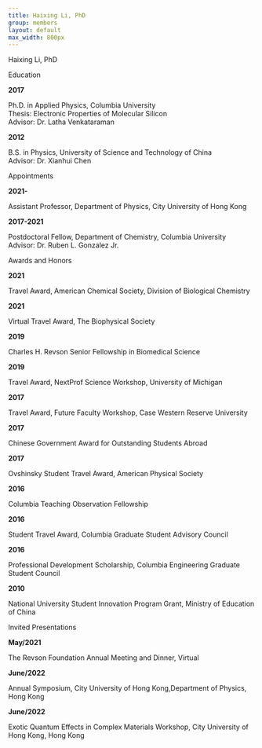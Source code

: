 ```yaml
---
title: Haixing Li, PhD
group: members
layout: default
max_width: 800px
---
```


Haixing Li, PhD

Education
<div class="row" style="max-width: {{page.max_width}};">
<div class="col-sm col-sm-2"><strong>2017</strong></div><div class="col col-sm-10"><p>Ph.D. in Applied Physics, Columbia University<br>
	Thesis: Electronic Properties of Molecular Silicon<br>
	Advisor: Dr. Latha Venkataraman</p></div>

<div class="col-sm col-sm-2"><strong>2012</strong></div><div class="col col-sm-10"><p>B.S. in Physics, University of Science and Technology of China<br>
		Advisor: Dr. Xianhui Chen</p></div>
</div>


Appointments
<div class="row" style="max-width: {{page.max_width}};">

<div class="col-sm col-sm-2"><strong>2021- </strong></div><div class="col col-sm-10"><p>Assistant Professor, Department of Physics, City University of Hong Kong</p></div>


<div class="col-sm col-sm-2"><strong>2017-2021</strong></div><div class="col col-sm-10"><p>Postdoctoral Fellow, Department of Chemistry, Columbia University<br>
	Advisor: Dr. Ruben L. Gonzalez Jr.</p></div>
</div>



Awards and Honors
<div class="row" style="max-width: {{page.max_width}}">
<div class="col-sm col-sm-2"><strong>2021</strong></div><div class="col col-sm-10"><p>Travel Award, American Chemical Society, Division of Biological Chemistry</p></div>
<div class="col-sm col-sm-2"><strong>2021</strong></div><div class="col col-sm-10"><p>Virtual Travel Award, The Biophysical Society</p></div>
<div class="col-sm col-sm-2"><strong>2019</strong></div><div class="col col-sm-10"><p>Charles H. Revson Senior Fellowship in Biomedical Science</p></div>
<div class="col-sm col-sm-2"><strong>2019</strong></div><div class="col col-sm-10"><p>Travel Award, NextProf Science Workshop, University of Michigan</p></div>
<div class="col-sm col-sm-2"><strong>2017</strong></div><div class="col col-sm-10"><p>Travel Award, Future Faculty Workshop, Case Western Reserve University</p></div>
<div class="col-sm col-sm-2"><strong>2017</strong></div><div class="col col-sm-10"><p>Chinese Government Award for Outstanding Students Abroad</p></div>
<div class="col-sm col-sm-2"><strong>2017</strong></div><div class="col col-sm-10"><p>Ovshinsky Student Travel Award, American Physical Society</p></div>
<div class="col-sm col-sm-2"><strong>2016</strong></div><div class="col col-sm-10"><p>Columbia Teaching Observation Fellowship</p></div>
<div class="col-sm col-sm-2"><strong>2016</strong></div><div class="col col-sm-10"><p>Student Travel Award, Columbia Graduate Student Advisory Council</p></div>
<div class="col-sm col-sm-2"><strong>2016</strong></div><div class="col col-sm-10"><p>Professional Development Scholarship, Columbia Engineering Graduate Student Council</p></div>
<div class="col-sm col-sm-2"><strong>2010</strong></div><div class="col col-sm-10"><p>National University Student Innovation Program Grant, Ministry of Education of China</p></div>
</div>

Invited Presentations
<div class="row" style="max-width: {{page.max_width}}">
<div class="col-sm col-sm-2"><strong>May/2021</strong></div><div class="col col-sm-10"><p>The Revson Foundation Annual Meeting and Dinner, Virtual</p></div>
<div class="col-sm col-sm-2"><strong>June/2022</strong></div><div class="col col-sm-10"><p>Annual Symposium, City University of Hong Kong,Department of Physics, Hong Kong</p></div>
<div class="col-sm col-sm-2"><strong>June/2022</strong></div><div class="col col-sm-10"><p>Exotic Quantum Effects in Complex Materials Workshop, City University of Hong Kong, Hong Kong</p></div>
</div>
